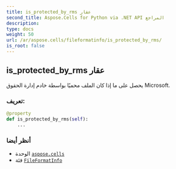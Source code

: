 ```yaml
---
title: is_protected_by_rms عقار
second_title: Aspose.Cells for Python via .NET API المراجع
description:
type: docs
weight: 50
url: /ar/aspose.cells/fileformatinfo/is_protected_by_rms/
is_root: false
---
```

##  is_protected_by_rms عقار

يحصل على ما إذا كان الملف محميًا بواسطة خادم إدارة الحقوق Microsoft.
###  تعريف:
```python
@property
def is_protected_by_rms(self):
    ...
```

###  أنظر أيضا
* الوحدة [`aspose.cells`](../../)
* فئة [`FileFormatInfo`](/cells/python-net/ar/aspose.cells/fileformatinfo)
